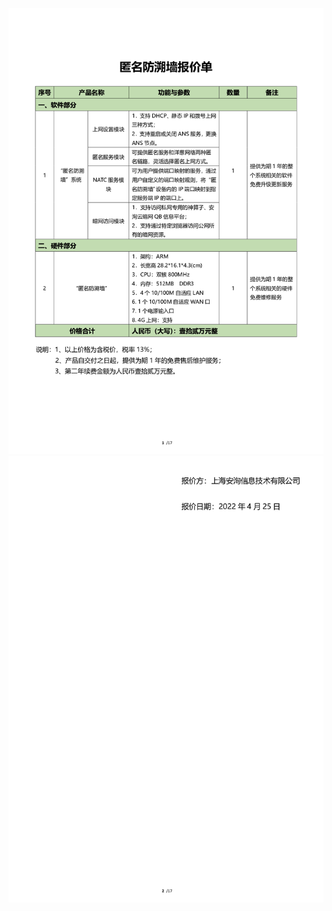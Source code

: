 <img src='a1ba4d8b-f382-44c4-ac3f-746a44746bb4_0.png'><br><img src='a1ba4d8b-f382-44c4-ac3f-746a44746bb4_1.png'><br>